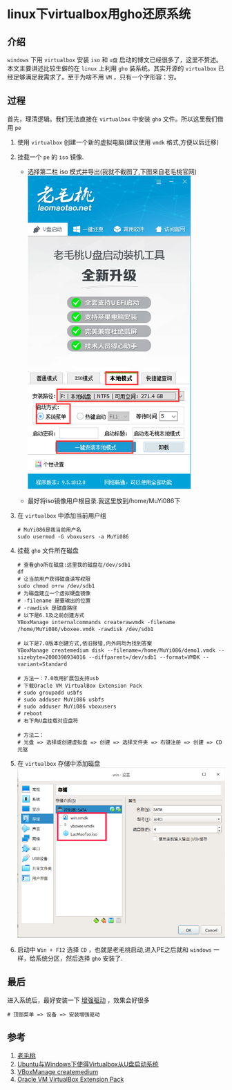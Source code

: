 # linux下virtualbox用gho还原系统

## 介绍
`windows` 下用 `virtualbox` 安装 `iso` 和 `u盘` 启动的博文已经很多了，这里不赘述。本文主要讲述比较生僻的在 `linux` 上利用 `gho` 装系统。其实开源的 `virtualbox` 已经足够满足我需求了。至于为啥不用 `VM` ，只有一个字形容：穷。

## 过程
首先，理清逻辑。我们无法直接在 `virtualbox` 中安装 `gho` 文件。所以这里我们借用 `pe`

1. 使用 `virtualbox` 创建一个新的虚拟电脑(建议使用 `vmdk` 格式,方便以后迁移)

1. 挂载一个 `pe` 的 `iso` 镜像.
    * 选择第二栏 iso 模式并导出(我就不截图了,下图来自老毛桃官网)
        ![iso模式](/Images/Shell/linux下virtualbox用gho还原系统/laomaotao_01.png 'iso模式')
    
    * 最好将iso镜像用户根目录.我这里放到/home/MuYi086下

1. 在 `virtualbox` 中添加当前用户组
    ```shell
    # MuYi086是我当前用户名
    sudo usermod -G vboxusers -a MuYi086
    ```

1. 挂载 `gho` 文件所在磁盘

    ```shell
    # 查看gho所在磁盘:这里我的磁盘在/dev/sdb1
    df
    # 让当前用户获得磁盘读写权限
    sudo chmod o+rw /dev/sdb1
    # 为磁盘建立一个虚拟硬盘镜像
    # -filename 是要输出的位置
    # -rawdisk 是磁盘路径
    # 以下是6.1及之前创建方式
    VBoxManage internalcommands createrawvmdk -filename /home/MuYi086/vboxee.vmdk -rawdisk /dev/sdb1

    # 以下是7.0版本创建方式,依旧报错,内外网均为找到答案
    VBoxManage createmedium disk --filename=/home/MuYi086/demo1.vmdk --sizebyte=2000398934016 --diffparent=/dev/sdb1 --format=VMDK --variant=Standard

    # 方法一：7.0改用扩展包支持usb
    # 下载Oracle VM VirtualBox Extension Pack
    # sudo groupadd usbfs
    # sudo adduser MuYi086 usbfs
    # sudo adduser MuYi086 vboxusers
    # reboot
    # 右下角U盘挂载对应盘符

    # 方法二：
    # 光盘 => 选择或创建虚拟盘 => 创建 => 选择文件夹 => 右键注册 => 创建 => CD光驱
    ```

1. 在 `virtualbox` 存储中添加磁盘
    ![添加磁盘](/Images/Shell/linux下virtualbox用gho还原系统/laomaotao_02.png '添加磁盘')

1. 启动中 `Win + F12` 选择 `CD` ，也就是老毛桃启动,进入PE之后就和 `windows` 一样，给系统分区，然后选择 `gho` 安装了.

## 最后
进入系统后，最好安装一下 [增强驱动](http://download.virtualbox.org/virtualbox/) ，效果会好很多

```shell
# 顶部菜单 => 设备 => 安装增强驱动
```

## 参考
1. [老毛桃](https://www.laomaotao.net/)
1. [Ubuntu与Windows下使得Virtualbox从U盘启动系统](https://blog.csdn.net/SimileciWH/article/details/86750966)
1. [VBoxManage createmedium](https://docs.oracle.com/en/virtualization/virtualbox/6.0/user/vboxmanage-createmedium.html)
1. [Oracle VM VirtualBox Extension Pack](https://www.oracle.com/virtualization/technologies/vm/downloads/virtualbox-downloads.html)